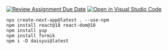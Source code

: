 [![Review Assignment Due Date](https://classroom.github.com/assets/deadline-readme-button-22041afd0340ce965d47ae6ef1cefeee28c7c493a6346c4f15d667ab976d596c.svg)](https://classroom.github.com/a/vAiI5XiT)
[![Open in Visual Studio Code](https://classroom.github.com/assets/open-in-vscode-2e0aaae1b6195c2367325f4f02e2d04e9abb55f0b24a779b69b11b9e10269abc.svg)](https://classroom.github.com/online_ide?assignment_repo_id=17719227&assignment_repo_type=AssignmentRepo)

```
npx create-next-app@latest . --use-npm
npm install react@18 react-dom@18
npm install yup
npm install formik
npm i -D daisyui@latest
```
